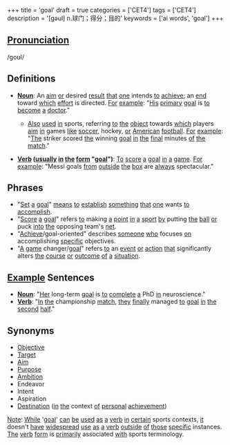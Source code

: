 +++
title = 'goal'
draft = true
categories = ['CET4']
tags = ['CET4']
description = '[gəul] n.球门；得分；目的'
keywords = ['ai words', 'goal']
+++

## [Pronunciation](/en/post/pronunciation/)
/ɡoʊl/

## Definitions
- **[Noun](/en/post/noun/)**: An [aim](/en/post/aim/) [or](/en/post/or/) desired [result](/en/post/result/) [that](/en/post/that/) [one](/en/post/one/) intends [to](/en/post/to/) [achieve](/en/post/achieve/); an [end](/en/post/end/) toward [which](/en/post/which/) [effort](/en/post/effort/) is directed. [For](/en/post/for/) [example](/en/post/example/): "[His](/en/post/his/) [primary](/en/post/primary/) [goal](/en/post/goal/) is [to](/en/post/to/) [become](/en/post/become/) [a](/en/post/a/) [doctor](/en/post/doctor/)."
  - [Also](/en/post/also/) [used](/en/post/used/) [in](/en/post/in/) sports, referring [to](/en/post/to/) [the](/en/post/the/) [object](/en/post/object/) towards [which](/en/post/which/) players [aim](/en/post/aim/) [in](/en/post/in/) games [like](/en/post/like/) [soccer](/en/post/soccer/), hockey, [or](/en/post/or/) [American](/en/post/american/) [football](/en/post/football/). [For](/en/post/for/) [example](/en/post/example/): "[The](/en/post/the/) striker scored [the](/en/post/the/) winning [goal](/en/post/goal/) [in](/en/post/in/) [the](/en/post/the/) [final](/en/post/final/) minutes [of](/en/post/of/) [the](/en/post/the/) [match](/en/post/match/)."

- **[Verb](/en/post/verb/) ([usually](/en/post/usually/) [in](/en/post/in/) [the](/en/post/the/) [form](/en/post/form/) "[goal](/en/post/goal/)")**: [To](/en/post/to/) [score](/en/post/score/) [a](/en/post/a/) [goal](/en/post/goal/) [in](/en/post/in/) [a](/en/post/a/) [game](/en/post/game/). [For](/en/post/for/) [example](/en/post/example/): "Messi goals [from](/en/post/from/) [outside](/en/post/outside/) [the](/en/post/the/) [box](/en/post/box/) are [always](/en/post/always/) spectacular."

## Phrases
- "[Set](/en/post/set/) [a](/en/post/a/) [goal](/en/post/goal/)" [means](/en/post/means/) [to](/en/post/to/) [establish](/en/post/establish/) [something](/en/post/something/) [that](/en/post/that/) [one](/en/post/one/) wants [to](/en/post/to/) [accomplish](/en/post/accomplish/).
- "[Score](/en/post/score/) [a](/en/post/a/) [goal](/en/post/goal/)" refers [to](/en/post/to/) making [a](/en/post/a/) [point](/en/post/point/) [in](/en/post/in/) [a](/en/post/a/) [sport](/en/post/sport/) [by](/en/post/by/) putting [the](/en/post/the/) [ball](/en/post/ball/) [or](/en/post/or/) puck [into](/en/post/into/) [the](/en/post/the/) opposing team's [net](/en/post/net/).
- "[Achieve](/en/post/achieve/)/goal-oriented" describes [someone](/en/post/someone/) [who](/en/post/who/) focuses [on](/en/post/on/) accomplishing [specific](/en/post/specific/) objectives.
- "[A](/en/post/a/) [game](/en/post/game/) changer/[goal](/en/post/goal/)" refers [to](/en/post/to/) an [event](/en/post/event/) [or](/en/post/or/) [action](/en/post/action/) [that](/en/post/that/) significantly alters [the](/en/post/the/) [course](/en/post/course/) [or](/en/post/or/) [outcome](/en/post/outcome/) [of](/en/post/of/) [a](/en/post/a/) [situation](/en/post/situation/).

## [Example](/en/post/example/) Sentences
- **[Noun](/en/post/noun/)**: "[Her](/en/post/her/) long-term [goal](/en/post/goal/) is [to](/en/post/to/) [complete](/en/post/complete/) [a](/en/post/a/) PhD [in](/en/post/in/) neuroscience."
- **[Verb](/en/post/verb/)**: "[In](/en/post/in/) [the](/en/post/the/) championship [match](/en/post/match/), [they](/en/post/they/) [finally](/en/post/finally/) managed [to](/en/post/to/) [goal](/en/post/goal/) [in](/en/post/in/) [the](/en/post/the/) [second](/en/post/second/) [half](/en/post/half/)."

## Synonyms
- [Objective](/en/post/objective/)
- [Target](/en/post/target/)
- [Aim](/en/post/aim/)
- [Purpose](/en/post/purpose/)
- [Ambition](/en/post/ambition/)
- Endeavor
- Intent
- Aspiration
- [Destination](/en/post/destination/) ([in](/en/post/in/) [the](/en/post/the/) context [of](/en/post/of/) [personal](/en/post/personal/) [achievement](/en/post/achievement/)) 

[Note](/en/post/note/): [While](/en/post/while/) '[goal](/en/post/goal/)' [can](/en/post/can/) [be](/en/post/be/) [used](/en/post/used/) [as](/en/post/as/) [a](/en/post/a/) [verb](/en/post/verb/) [in](/en/post/in/) [certain](/en/post/certain/) sports contexts, [it](/en/post/it/) doesn't [have](/en/post/have/) [widespread](/en/post/widespread/) [use](/en/post/use/) [as](/en/post/as/) [a](/en/post/a/) [verb](/en/post/verb/) [outside](/en/post/outside/) [of](/en/post/of/) [those](/en/post/those/) [specific](/en/post/specific/) instances. [The](/en/post/the/) [verb](/en/post/verb/) [form](/en/post/form/) is [primarily](/en/post/primarily/) associated [with](/en/post/with/) sports terminology.
